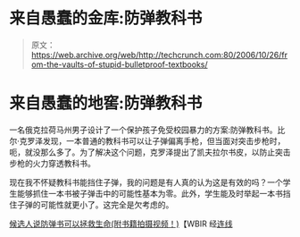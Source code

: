 # 来自愚蠢的金库:防弹教科书

> 原文：<https://web.archive.org/web/http://techcrunch.com:80/2006/10/26/from-the-vaults-of-stupid-bulletproof-textbooks/>

# 来自愚蠢的地窖:防弹教科书

一名俄克拉荷马州男子设计了一个保护孩子免受校园暴力的方案:防弹教科书。比尔·克罗泽发现，一本普通的教科书可以让子弹偏离手枪，但当面对突击步枪时，呃，就没那么多了。为了解决这个问题，克罗泽提出了凯夫拉尔书皮，以防止突击步枪的火力穿透教科书。

现在我不怀疑教科书能挡住子弹，我的问题是有人真的认为这是有效的吗？一个学生能够抓住一本书被子弹击中的可能性基本为零。此外，学生能及时举起一本书挡住子弹的可能性就更小了。这完全是欠考虑的。

[候选人说防弹书可以拯救生命(附书籍拍摄视频！)](https://web.archive.org/web/20210301012954/http://www.wbir.com/news/national/story.aspx?storyid=39017)【WBIR 经[连线](https://web.archive.org/web/20210301012954/http://blog.wired.com/gadgets/2006/10/kevlar_for_kids.html)